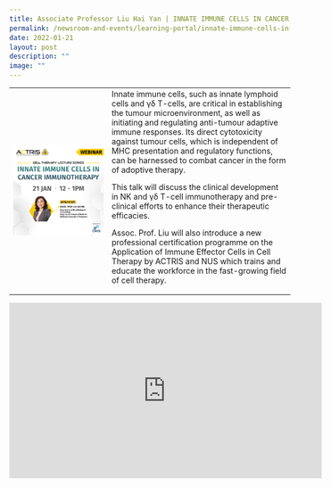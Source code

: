 ```yaml
---
title: Associate Professor Liu Hai Yan | INNATE IMMUNE CELLS IN CANCER IMMUNOTHERAPY
permalink: /newsroom-and-events/learning-portal/innate-immune-cells-in-cancer-immunotherapy/
date: 2022-01-21
layout: post
description: ""
image: ""
---
```

<table>
	<tbody>
		<tr>
			<td style="width:35%">
				<img src="/images/Learning%20Portal/2022/webinar_square-a-prof-liu.png">
			</td>
			<td style="width:65%">
Innate immune cells, such as innate lymphoid cells and γδ T-cells, are critical in establishing the tumour microenvironment, as well as initiating and regulating anti-tumour adaptive immune responses. Its direct cytotoxicity against tumour cells, which is independent of MHC presentation and regulatory functions, can be harnessed to combat cancer in the form of adoptive therapy.

This talk will discuss the clinical development in NK and γδ T-cell immunotherapy and pre-clinical efforts to enhance their therapeutic efficacies.

Assoc. Prof. Liu will also introduce a new professional certification programme on the Application of Immune Effector Cells in Cell Therapy by ACTRIS and NUS which trains and educate the workforce in the fast-growing field of cell therapy.
			</td>
		</tr>
	</tbody>
</table>

<iframe allowfullscreen="" allow="accelerometer; autoplay; clipboard-write; encrypted-media; gyroscope; picture-in-picture; web-share" frameborder="0" title="YouTube video player" src="https://www.youtube.com/embed/3psswwNiaew?si=6kU6i6mKCVOFMJ3x" height="315" width="560"></iframe>